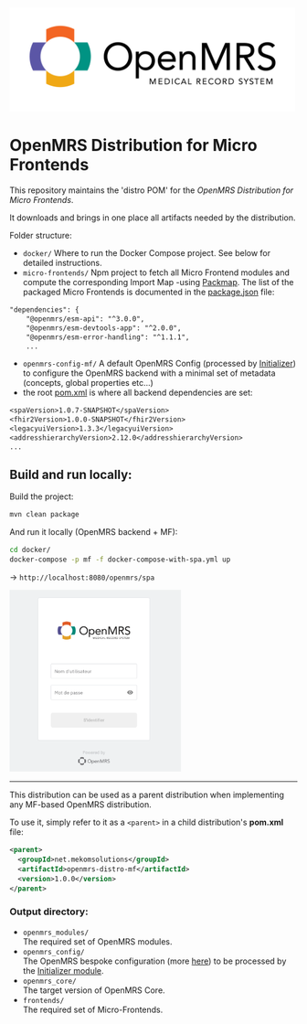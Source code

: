 <img src="readme/openmrs-logo.jpg" alt="OpenMRS Logo" width="500"/>

# OpenMRS Distribution for Micro Frontends


This repository maintains the 'distro POM' for the _OpenMRS Distribution for Micro Frontends_.

It downloads and brings in one place all artifacts needed by the distribution.


Folder structure:
- `docker/` Where to run the Docker Compose project. See below for detailed instructions.
- `micro-frontends/` Npm project to fetch all Micro Frontend modules and compute the corresponding Import Map -using [Packmap](https://github.com/openmrs/packmap). The list of the packaged Micro Frontends is documented in the [package.json](micro-frontends/package.json) file:
```
"dependencies": {
    "@openmrs/esm-api": "^3.0.0",
    "@openmrs/esm-devtools-app": "^2.0.0",
    "@openmrs/esm-error-handling": "^1.1.1",
    ...
```
- `openmrs-config-mf/` A default OpenMRS Config  (processed by [Initializer](https://github.com/mekomsolutions/openmrs-module-initializer)) to configure the OpenMRS backend with a minimal set of metadata (concepts, global properties etc...)
- the root [pom.xml](pom.xml) is where all backend dependencies are set:
```
<spaVersion>1.0.7-SNAPSHOT</spaVersion>
<fhir2Version>1.0.0-SNAPSHOT</fhir2Version>
<legacyuiVersion>1.3.3</legacyuiVersion>
<addresshierarchyVersion>2.12.0</addresshierarchyVersion>
...
```


## Build and run locally:
Build the project:
```bash
mvn clean package
```

And run it locally (OpenMRS backend + MF):
```bash
cd docker/
docker-compose -p mf -f docker-compose-with-spa.yml up
```


-> `http://localhost:8080/openmrs/spa`

<img src="readme/openmrs-login.png" alt="OpenMRS MF Login" width="300"/>

---


This distribution can be used as a parent distribution when implementing any MF-based OpenMRS distribution.

To use it, simply refer to it as a `<parent>` in a child distribution's **pom.xml** file:
```xml
<parent>
  <groupId>net.mekomsolutions</groupId>
  <artifactId>openmrs-distro-mf</artifactId>
  <version>1.0.0</version>
</parent>
```

### Output directory:

* `openmrs_modules/`
<br/>The required set of OpenMRS modules.
* `openmrs_config/`
<br/>The OpenMRS bespoke configuration (more [here](https://github.com/mekomsolutions/openmrs-config-haiti)) to be processed by the [Initializer module](https://github.com/mekomsolutions/openmrs-module-initializer).
* `openmrs_core/`
<br>The target version of OpenMRS Core.</br>
* `frontends/`
<br>The required set of Micro-Frontends.</br>
